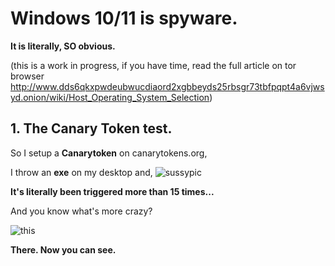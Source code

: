 
# Windows 10/11 is spyware.

**It is literally, SO obvious.**

(this is a work in progress, if you have time, read the full article on tor browser http://www.dds6qkxpwdeubwucdiaord2xgbbeyds25rbsgr73tbfpqpt4a6vjwsyd.onion/wiki/Host_Operating_System_Selection)
## 1. The Canary Token test.

So I setup a **Canarytoken** on canarytokens.org,

I throw an **exe** on my desktop and,
![sussypic](https://naymmm-secret-files.discowd.com/r/chrome_HBebq1T1OW.png)

**It's literally been triggered more than 15 times...**

And you know what's more crazy?

![this](https://naymmm-secret-files.discowd.com/r/chrome_JfJcyh8Kvk.png)

**There. Now you can see.**
